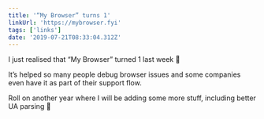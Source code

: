 ```yaml
---
title: '“My Browser” turns 1'
linkUrl: 'https://mybrowser.fyi'
tags: ['links'] 
date: '2019-07-21T08:33:04.312Z'
---
```

I just realised that “My Browser” turned 1 last week 🎉

It’s helped so many people debug browser issues and some companies even have it as part of their support flow.

Roll on another year where I will be adding some more stuff, including better UA parsing 🚀
